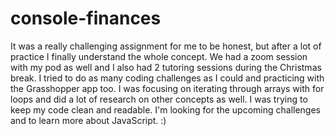 # console-finances
It was a really challenging assignment for me to be honest, but after a lot of practice I finally understand
the whole concept. We had a zoom session with my pod as well and I also had 2 tutoring sessions during
the Christmas break. I tried to do as many coding challenges as I could and practicing with the Grasshopper 
app too. I was focusing on iterating through arrays with for loops and did a lot of research on other concepts as well. I was trying to keep my code clean and readable. I'm looking for the upcoming challenges and to learn more about JavaScript. :)